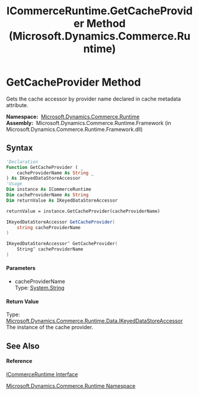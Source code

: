 ﻿---
title: ICommerceRuntime.GetCacheProvider Method  (Microsoft.Dynamics.Commerce.Runtime)
TOCTitle: GetCacheProvider Method
ms:assetid: M:Microsoft.Dynamics.Commerce.Runtime.ICommerceRuntime.GetCacheProvider(System.String)
ms:mtpsurl: https://technet.microsoft.com/en-us/library/microsoft.dynamics.commerce.runtime.icommerceruntime.getcacheprovider(v=AX.60)
ms:contentKeyID: 65320815
ms.date: 05/18/2015
mtps_version: v=AX.60
f1_keywords:
- Microsoft.Dynamics.Commerce.Runtime.ICommerceRuntime.GetCacheProvider
dev_langs:
- CSharp
- C++
- VB
---

# GetCacheProvider Method

Gets the cache accessor by provider name declared in cache metadata attribute.

**Namespace:**  [Microsoft.Dynamics.Commerce.Runtime](microsoft-dynamics-commerce-runtime-namespace.md)  
**Assembly:**  Microsoft.Dynamics.Commerce.Runtime.Framework (in Microsoft.Dynamics.Commerce.Runtime.Framework.dll)

## Syntax

``` vb
'Declaration
Function GetCacheProvider ( _
    cacheProviderName As String _
) As IKeyedDataStoreAccessor
'Usage
Dim instance As ICommerceRuntime
Dim cacheProviderName As String
Dim returnValue As IKeyedDataStoreAccessor

returnValue = instance.GetCacheProvider(cacheProviderName)
```

``` csharp
IKeyedDataStoreAccessor GetCacheProvider(
    string cacheProviderName
)
```

``` c++
IKeyedDataStoreAccessor^ GetCacheProvider(
    String^ cacheProviderName
)
```

#### Parameters

  - cacheProviderName  
    Type: [System.String](https://technet.microsoft.com/en-us/library/s1wwdcbf\(v=ax.60\))  

#### Return Value

Type: [Microsoft.Dynamics.Commerce.Runtime.Data.IKeyedDataStoreAccessor](ikeyeddatastoreaccessor-interface-microsoft-dynamics-commerce-runtime-data.md)  
The instance of the cache provider.  

## See Also

#### Reference

[ICommerceRuntime Interface](icommerceruntime-interface-microsoft-dynamics-commerce-runtime.md)

[Microsoft.Dynamics.Commerce.Runtime Namespace](microsoft-dynamics-commerce-runtime-namespace.md)

